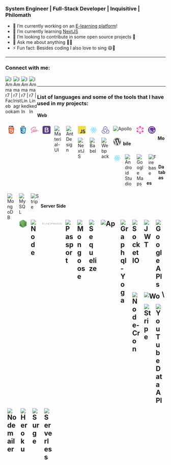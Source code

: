 <!--
**iAmmar7/iAmmar7** is a ✨ _special_ ✨ repository because its `README.md` (this file) appears on your GitHub profile.

Here are some ideas to get you started:
-->

### System Engineer | Full-Stack Developer | Inquisitive | Philomath

- 🔭 I’m currently working on an [E-learning platform][working]!
- 🌱 I’m currently learning [NextJS](https://github.com/vercel/next.js)
- 👯 I’m looking to contribute in some open source projects 📂
- 💬 Ask me about anything 🤷‍♂️
- ⚡ Fun fact: Besides coding I also love to sing 😄🎵

---

### Connect with me:

[<img align="left" alt="iAmmar7 | Facebook" width="25px" src="https://cdn.jsdelivr.net/npm/simple-icons@v3/icons/facebook.svg" />][facebook]
[<img align="left" alt="iAmmar7 | Instagram" width="25px" src="https://cdn.jsdelivr.net/npm/simple-icons@v3/icons/instagram.svg" />][instagram]
[<img align="left" alt="iAmmar7 | LinkedIn" width="25px" src="https://cdn.jsdelivr.net/npm/simple-icons@v3/icons/linkedin.svg" />][linkedin]
[<img align="left" alt="iAmmar7 | LinkedIn" width="25px" src="https://cdn.jsdelivr.net/npm/simple-icons@v3/icons/yahoo.svg" />][yahoo]

<br />

---

### List of languages and some of the tools that I have used in my projects:

#### Web

[<img style="padding: 6px" align="left" alt="HTML5" width="25px" src="https://raw.githubusercontent.com/github/explore/80688e429a7d4ef2fca1e82350fe8e3517d3494d/topics/html/html.png" />](https://github.com/topics/html 'HTML')
[<img style="padding: 6px" align="left" alt="CSS3" width="25px" src="https://raw.githubusercontent.com/github/explore/80688e429a7d4ef2fca1e82350fe8e3517d3494d/topics/css/css.png" />](https://github.com/topics/css 'CSS')
[<img style="padding: 6px" align="left" alt="Sass" width="25px" src="https://raw.githubusercontent.com/github/explore/80688e429a7d4ef2fca1e82350fe8e3517d3494d/topics/sass/sass.png" />](https://github.com/topics/sass 'Sass')
[<img style="padding: 6px" align="left" alt="Bootstrap" width="25px" src="https://raw.githubusercontent.com/github/explore/80688e429a7d4ef2fca1e82350fe8e3517d3494d/topics/bootstrap/bootstrap.png" />](https://github.com/topics/bootstrap 'Bootstrap')
[<img style="padding: 6px" align="left" alt="Material-UI" width="25px" src="https://camo.githubusercontent.com/cf05625198fe7b6ad8a302d1ce16bc99b93ec2ac/68747470733a2f2f6d6174657269616c2d75692e636f6d2f7374617469632f6c6f676f2e737667" />](https://github.com/topics/material-ui 'Material-UI')
[<img style="padding: 6px" align="left" alt="Ant Design" width="25px" src="https://camo.githubusercontent.com/bc93494c1f9faf29cae5064245e03f086a2cb1b5/68747470733a2f2f67772e616c697061796f626a656374732e636f6d2f7a6f732f726d73706f7274616c2f4b4470677667754d704766716148506a6963524b2e737667" />](https://github.com/topics/ant-design 'Ant Design')
[<img style="padding: 6px" align="left" alt="JavaScript" width="25px" src="https://raw.githubusercontent.com/github/explore/80688e429a7d4ef2fca1e82350fe8e3517d3494d/topics/javascript/javascript.png" />](https://github.com/topics/javascript 'JavaScript')
[<img style="padding: 6px" align="left" alt="React" width="25px" src="https://raw.githubusercontent.com/github/explore/80688e429a7d4ef2fca1e82350fe8e3517d3494d/topics/react/react.png" />](https://github.com/reactjs 'ReactJS')
[<img style="padding: 6px" align="left" alt="Redux" width="25px" src="https://raw.githubusercontent.com/github/explore/80688e429a7d4ef2fca1e82350fe8e3517d3494d/topics/redux/redux.png" />](https://github.com/reduxjs 'ReduxJS')
[<img style="padding: 6px" align="left" alt="Apollo" width="60px" height="25px" src="https://repository-images.githubusercontent.com/96246170/dce69800-20c4-11ea-8e02-181f257c4b4e" />](https://github.com/apollographql/apollo-client 'Apollo-Client')
[<img style="padding: 6px" align="left" alt="GraphQL" width="25px" src="https://raw.githubusercontent.com/github/explore/5c058a388828bb5fde0bcafd4bc867b5bb3f26f3/topics/graphql/graphql.png" />](https://github.com/graphql 'GraphQL')
[<img style="padding: 6px" align="left" alt="Gatsby" width="25px" src="https://raw.githubusercontent.com/github/explore/e94815998e4e0713912fed477a1f346ec04c3da2/topics/gatsby/gatsby.png" />](https://github.com/gatsbyjs 'GatsbyJS')
[<img style="padding: 6px" align="left" alt="NextJS" width="25px" src="https://cdn.worldvectorlogo.com/logos/nextjs-3.svg" />](https://github.com/vercel/next.js 'NextJS')
[<img style="padding: 6px" align="left" alt="Babel" width="25px" src="https://avatars0.githubusercontent.com/u/9637642?s=200&v=4" />](https://github.com/babel 'Babel')
[<img style="padding: 6px" align="left" alt="Webpack" width="25px" src="https://avatars1.githubusercontent.com/u/2105791?s=200&v=4" />](https://github.com/webpack 'Webpack')
[<img style="padding: 6px" align="left" alt="WordPress" width="25px" src="https://raw.githubusercontent.com/github/explore/80688e429a7d4ef2fca1e82350fe8e3517d3494d/topics/wordpress/wordpress.png" />](https://github.com/topics/wordpress 'WordPress')<br/>

#### Mobile

[<img style="padding: 6px" align="left" alt="React-Native" width="25px" src="https://raw.githubusercontent.com/github/explore/80688e429a7d4ef2fca1e82350fe8e3517d3494d/topics/react-native/react-native.png" />](https://github.com/facebook/react-native 'React-Native')
[<img style="padding: 6px" align="left" alt="Android Studio" width="25px" src="https://avatars1.githubusercontent.com/u/32689599?s=200&v=4" />](https://github.com/android 'Android Development')
[<img style="padding: 6px" align="left" alt="Google Maps" width="25px" src="https://avatars0.githubusercontent.com/u/3717923?s=200&v=4" />](https://github.com/googlemaps 'Google Maps API')
[<img style="padding: 6px" align="left" alt="Firebase" width="25px" src="https://avatars2.githubusercontent.com/u/1335026?s=200&v=4" />](https://github.com/firebase 'Firebase')<br/>

#### Databases

[<img style="padding: 6px" align="left" alt="MongoDB" width="25px" src="https://avatars1.githubusercontent.com/u/45120?s=200&v=4" />](https://github.com/mongodb 'MongoDB')
[<img style="padding: 6px" align="left" alt="MySQL" width="25px" src="https://avatars2.githubusercontent.com/u/2452804?s=200&v=4" />](https://github.com/mysql 'MySQl')
[<img style="padding: 6px" align="left" alt="Stripe" width="25px" src="https://avatars3.githubusercontent.com/u/1529926?s=200&v=4" />](https://github.com/redis 'Redis')<br/>

#### Server Side

[<img style="padding: 6px" align="left" alt="Node" width="25px" src="https://raw.githubusercontent.com/github/explore/80688e429a7d4ef2fca1e82350fe8e3517d3494d/topics/nodejs/nodejs.png" />](https://github.com/nodejs 'NodeJS')
[<img style="padding: 6px" align="left" alt="Node" width="25px" src="https://avatars0.githubusercontent.com/u/6078720?s=200&v=4" />](https://github.com/npm 'NPM')
[<img style="padding: 6px" align="left" alt="Express" width="60px" height="25px" src="https://raw.githubusercontent.com/github/explore/80688e429a7d4ef2fca1e82350fe8e3517d3494d/topics/express/express.png" />](https://github.com/expressjs 'ExpressJS')
[<img style="padding: 6px" align="left" alt="Passport" width="25px" src="https://avatars0.githubusercontent.com/u/1160530?s=200&v=4" />](https://github.com/passport 'PassportJS')
[<img style="padding: 6px" align="left" alt="Mongoose" width="25px" src="https://avatars2.githubusercontent.com/u/7552965?s=200&v=4" />](https://github.com/mongoosejs 'MongooseJS')
[<img style="padding: 6px" align="left" alt="Sequelize" width="25px" src="https://avatars1.githubusercontent.com/u/3591786?s=200&v=4" />](https://github.com/sequelize 'SequelizeJS')
[<img style="padding: 6px" align="left" alt="Apollo-Server" width="50px" height="25px" src="https://user-images.githubusercontent.com/841294/53402609-b97a2180-39ba-11e9-8100-812bab86357c.png" />](https://github.com/apollographql 'Apollo Server')
[<img style="padding: 6px" align="left" alt="Graphql-Yoga" width="25px" src="https://camo.githubusercontent.com/389368863d9b9df25acd07644bad7642459c3533/68747470733a2f2f696d6775722e636f6d2f5376366a3042362e706e67" />](https://github.com/prisma-labs/graphql-yoga 'GraphQL Yoga')
[<img style="padding: 6px" align="left" alt="SocketIO" width="25px" src="https://avatars1.githubusercontent.com/u/10566080?s=200&v=4" />](https://github.com/socketio 'Socket.io')
[<img style="padding: 6px" align="left" alt="JWT" width="25px" src="https://avatars3.githubusercontent.com/u/10998651?s=200&v=4" />](https://github.com/jwt 'JSON Web Token')
[<img style="padding: 6px" align="left" alt="Google APIs" width="25px" src="https://avatars3.githubusercontent.com/u/16785467?s=200&v=4" />](https://github.com/googleapis 'Google APIs')
[<img style="padding: 6px" align="left" alt="Node-Cron" width="25px" src="https://avatars0.githubusercontent.com/u/43762977?s=200&v=4" />](https://github.com/node-cron 'Node Cron Jobs')
[<img style="padding: 6px" align="left" alt="WooCommerce REST API" width="50px" height="25px" src="https://woocommerce.github.io/woocommerce-rest-api-docs/images/logo.png" />](https://woocommerce.github.io/woocommerce-rest-api-docs/ 'WooCommerce REST API')
[<img style="padding: 6px" align="left" alt="Stripe" width="25px" src="https://avatars3.githubusercontent.com/u/856813?s=200&v=4" />](https://github.com/stripe 'Stripe Payment Gateway')
[<img style="padding: 6px" align="left" alt="YouTube Data API" width="25px" src="https://avatars3.githubusercontent.com/u/4052902?s=200&v=4" />](https://github.com/topics/youtube-data-api 'Youtube Data API')
[<img style="padding: 6px;" align="left" alt="Nodemailer" width="30px" src="https://avatars0.githubusercontent.com/u/16486629?s=200&v=4" />](https://github.com/nodemailer 'Nodemailer')
[<img style="padding: 6px" align="left" alt="Heroku" width="25px" src="https://avatars3.githubusercontent.com/u/23211?s=200&v=4" />](https://github.com/heroku 'Heroku')
[<img style="padding: 6px" align="left" alt="Surge" width="25px" src="https://avatars0.githubusercontent.com/u/11480641?s=200&v=4" />](https://github.com/surge-sh 'Surge')
[<img style="padding: 6px" align="left" alt="Serverless" width="25px" src="https://avatars1.githubusercontent.com/u/13742415?s=200&v=4" />](https://github.com/serverless 'Serverless')  <br />  \
\
---

[working]: https://parhako.com
[facebook]: https://www.facebook.com/itsammar.7
[instagram]: https://www.instagram.com/itsammar7
[linkedin]: https://www.linkedin.com/in/iammar7
[yahoo]: mailto:iammar7@yahoo.com
[github]: https://github.com/iammar7
